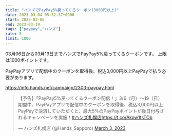```yaml
---
title: "ハンズでPayPay5%戻ってくるクーポン(3000円以上)"
date: 2023-03-04 05:32:37+0900
start: 2023-03-06
end: 2023-03-19
tags: ["paypay","ハンズ"]
rate: 5
limit: 1000
---
```


03月06日から03月19日までハンズでPayPay5%戻ってくるクーポンです。
上限は1000ポイントです。

PayPayアプリで配信中のクーポンを取得後、税込3,000円以上PayPayで払う必要があります。

https://info.hands.net/campaign/2303-paypay.html

<blockquote class="twitter-tweet"><p lang="ja" dir="ltr">【予告】「PayPay5%戻ってくるクーポン配信！」3/6（月）～19（日）<br>期間中、PayPayアプリで配信中のクーポンを取得後、税込3,000円以上PayPayで決済していただくと、最⼤5%のPayPayポイントが後日付与されるキャンペーンを実施！<a href="https://twitter.com/hashtag/%E3%83%8F%E3%83%B3%E3%82%BA%E6%9C%AD%E5%B9%8C%E5%BA%97?src=hash&amp;ref_src=twsrc%5Etfw">#ハンズ札幌店</a><a href="https://t.co/Akow1tsTOb">https://t.co/Akow1tsTOb</a></p>&mdash; ハンズ札幌店 (@Hands_Sapporo) <a href="https://twitter.com/Hands_Sapporo/status/1631519773946249216?ref_src=twsrc%5Etfw">March 3, 2023</a></blockquote> <script async src="https://platform.twitter.com/widgets.js" charset="utf-8"></script>
